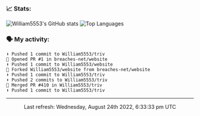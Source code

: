 ### 📈 Stats:
![William5553's GitHub stats](https://github-readme-stats.vercel.app/api?username=william5553&show_icons=true)
![Top Languages](https://github-readme-stats.vercel.app/api/top-langs/?username=william5553&langs_count=10&layout=compact)

### 🗣 My activity:
```
⬆️ Pushed 1 commit to William5553/triv
💪 Opened PR #1 in breaches-net/website
⬆️ Pushed 1 commit to William5553/website
🍴 Forked William5553/website from breaches-net/website
⬆️ Pushed 1 commit to William5553/triv
⬆️ Pushed 2 commits to William5553/triv
🎉 Merged PR #410 in William5553/triv
⬆️ Pushed 1 commit to William5553/triv
```

------------
<p align="center">Last refresh: Wednesday, August 24th 2022, 6:33:33 pm UTC</p>
